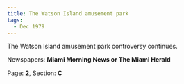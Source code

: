 ```yaml
---  
title: The Watson Island amusement park  
tags:  
  - Dec 1979  
---  
```

  
The Watson Island amusement park controversy continues.  
  
Newspapers: **Miami Morning News or The Miami Herald**  
  
Page: **2**, Section: **C** 
